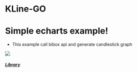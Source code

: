 # KLine-GO
# Simple echarts example!

  - This example call bibox api and generate candlestick graph
  
![](example.gif)

##### [Library](https://github.com/go-echarts/go-echarts "Library")
